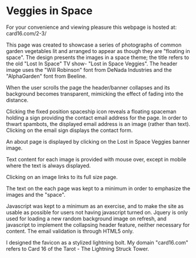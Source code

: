 # Veggies in Space

For your convenience and viewing pleasure this webpage is hosted at: card16.com/2-3/

This page was created to showcase a series of photographs of common garden vegetables lit and arranged to appear as though they are "floating in 
space". The design presents the images in a space theme; the title refers to the old "Lost In Space" TV show- "Lost 
in Space Veggies". The header image uses the "Will Robinson" font from DeNada Industries and the "AlphaGarden" font from Beeline.

When the user scrolls the page the header/banner collapses and its background becomes transparent, mimicking the effect of fading into the distance.

Clicking the fixed position spaceship icon reveals a floating spaceman holding a sign providing the contact email address for the page. In order to 
thwart spambots, the displayed email address is an image (rather than text). Clicking on the email sign displays the contact form.

An about page is displayed by clicking on the Lost in Space Veggies banner image.

Text content for each image is provided with mouse over, except in mobile where the text is always displayed.

Clicking on an image links to its full size page.

The text on the each page was kept to a minimum in order to emphasize the images and the "space".

Javascript was kept to a minimum as an exercise, and to make the site as usable as possible for users not having javascript turned on. Jquery is only 
used for loading a new random background image on refresh, and javascript to implement the collapsing header feature, neither necessary for content. 
The email validation is through HTML5 only.

I designed the favicon as a stylized lightning bolt. My domain "card16.com" refers to Card 16 of the Tarot - The Lightning Struck Tower.
